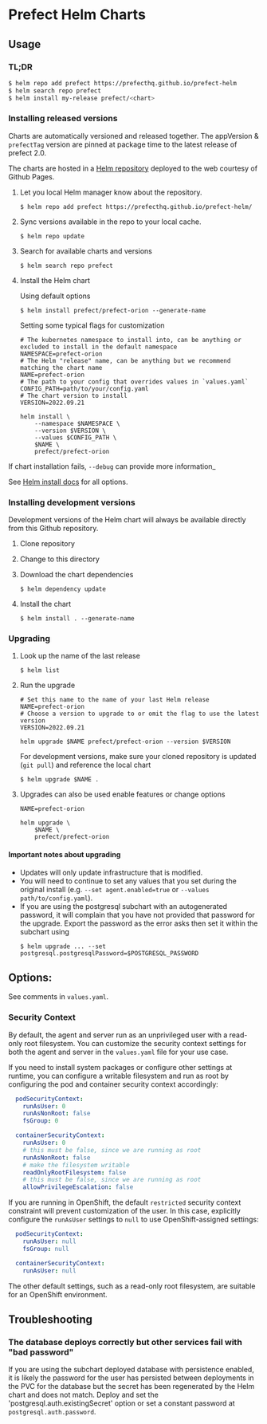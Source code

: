 # Prefect Helm Charts

## Usage

### TL;DR
``` bash
$ helm repo add prefect https://prefecthq.github.io/prefect-helm
$ helm search repo prefect
$ helm install my-release prefect/<chart>
```

### Installing released versions

Charts are automatically versioned and released together. The appVersion & `prefectTag` version are pinned at package time to the latest release of prefect 2.0.

The charts are hosted in a [Helm repository](https://helm.sh/docs/chart_repository/) deployed to the web courtesy of Github Pages.

1. Let you local Helm manager know about the repository.

    ```
    $ helm repo add prefect https://prefecthq.github.io/prefect-helm/
    ```

2. Sync versions available in the repo to your local cache.

    ```
    $ helm repo update
    ```

3. Search for available charts and versions

    ```
    $ helm search repo prefect
    ```

4. Install the Helm chart

    Using default options
    ```
    $ helm install prefect/prefect-orion --generate-name
    ```

    Setting some typical flags for customization

    ```shell
    # The kubernetes namespace to install into, can be anything or excluded to install in the default namespace
    NAMESPACE=prefect-orion
    # The Helm "release" name, can be anything but we recommend matching the chart name
    NAME=prefect-orion
    # The path to your config that overrides values in `values.yaml`
    CONFIG_PATH=path/to/your/config.yaml
    # The chart version to install
    VERSION=2022.09.21

    helm install \
        --namespace $NAMESPACE \
        --version $VERSION \
        --values $CONFIG_PATH \
        $NAME \
        prefect/prefect-orion
    ```

 If chart installation fails, `--debug` can provide more information_

 See [Helm install docs](https://helm.sh/docs/helm/helm_install/) for all options.

### Installing development versions

Development versions of the Helm chart will always be available directly from this Github repository.

1. Clone repository

2. Change to this directory

3. Download the chart dependencies

    ```
    $ helm dependency update
    ```

4. Install the chart

    ```
    $ helm install . --generate-name
    ```

### Upgrading

1. Look up the name of the last release

    ```
    $ helm list
    ```

2. Run the upgrade

    ```shell
    # Set this name to the name of your last Helm release
    NAME=prefect-orion
    # Choose a version to upgrade to or omit the flag to use the latest version
    VERSION=2022.09.21

    helm upgrade $NAME prefect/prefect-orion --version $VERSION
    ```

    For development versions, make sure your cloned repository is updated (`git pull`) and reference the local chart
    ```
    $ helm upgrade $NAME .
    ```

3. Upgrades can also be used enable features or change options

    ```shell
    NAME=prefect-orion

    helm upgrade \
        $NAME \
        prefect/prefect-orion
    ```

#### Important notes about upgrading

- Updates will only update infrastructure that is modified.
- You will need to continue to set any values that you set during the original install (e.g. `--set agent.enabled=true` or `--values path/to/config.yaml`).
- If you are using the postgresql subchart with an autogenerated password, it will complain that you have not provided that password for the upgrade.
  Export the password as the error asks then set it within the subchart using
    ```
    $ helm upgrade ... --set postgresql.postgresqlPassword=$POSTGRESQL_PASSWORD
    ```

## Options:

See comments in `values.yaml`.

### Security Context

By default, the agent and server run as an unprivileged user with a read-only root filesystem. You can customize the security context settings for both the agent and server in the `values.yaml` file for your use case.

If you need to install system packages or configure other settings at runtime, you can configure a writable filesystem and run as root by configuring the pod and container security context accordingly:

```yaml
  podSecurityContext:
    runAsUser: 0
    runAsNonRoot: false
    fsGroup: 0

  containerSecurityContext:
    runAsUser: 0
    # this must be false, since we are running as root
    runAsNonRoot: false
    # make the filesystem writable
    readOnlyRootFilesystem: false
    # this must be false, since we are running as root
    allowPrivilegeEscalation: false
```

If you are running in OpenShift, the default `restricted` security context constraint will prevent customization of the user. In this case, explicitly configure the `runAsUser` settings to `null` to use OpenShift-assigned settings:

```yaml
  podSecurityContext:
    runAsUser: null
    fsGroup: null

  containerSecurityContext:
    runAsUser: null
```

The other default settings, such as a read-only root filesystem, are suitable for an OpenShift environment.

## Troubleshooting

### The database deploys correctly but other services fail with "bad password"

If you are using the subchart deployed database with persistence enabled, it is likely the password for the user has persisted between deployments in the PVC for the database but the secret has been regenerated by the Helm chart and does not match. Deploy and set the 'postgresql.auth.existingSecret' option or set a constant password at `postgresql.auth.password`.
